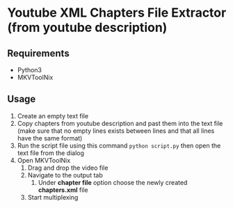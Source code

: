 # Youtube XML Chapters File Extractor (from youtube description)

## Requirements

- Python3
- MKVToolNix

## Usage

1. Create an empty text file
2. Copy chapters from youtube description and past them into the text file (make sure that no empty lines exists between lines and that all lines have the same format)
3. Run the script file using this command `python script.py` then open the text file from the dialog
4. Open MKVToolNix
    1. Drag and drop the video file
    2. Navigate to the output tab
        1. Under **chapter file** option choose the newly created **chapters.xml** file
    3. Start multiplexing
